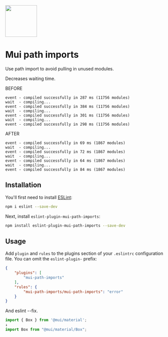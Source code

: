 <img width="100" src="https://user-images.githubusercontent.com/37785038/173216745-5e784fdf-d233-4323-bdf8-483807d40096.svg"/>

# Mui path imports

Use path import to avoid pulling in unused modules.

Decreases waiting time.

BEFORE
```
event - compiled successfully in 287 ms (11756 modules)
wait  - compiling...
event - compiled successfully in 384 ms (11756 modules)
wait  - compiling...
event - compiled successfully in 301 ms (11756 modules)
wait  - compiling...
event - compiled successfully in 298 ms (11756 modules)
```

AFTER
```
event - compiled successfully in 69 ms (1867 modules)
wait  - compiling...
event - compiled successfully in 72 ms (1867 modules)
wait  - compiling...
event - compiled successfully in 64 ms (1867 modules)
wait  - compiling...
event - compiled successfully in 84 ms (1867 modules)
```

## Installation

You'll first need to install [ESLint](https://eslint.org/):

```sh
npm i eslint --save-dev
```

Next, install `eslint-plugin-mui-path-imports`:

```sh
npm install eslint-plugin-mui-path-imports --save-dev
```

## Usage

Add `plugin` and `rules` to the plugins section of your `.eslintrc` configuration file. You can omit the `eslint-plugin-` prefix:

```json
{
    "plugins": [
        "mui-path-imports"
    ],
    "rules": {
        "mui-path-imports/mui-path-imports": "error"
    }
}
```

And eslint --fix.

```javascript
import { Box } from '@mui/material';
↓
import Box from "@mui/material/Box";
```